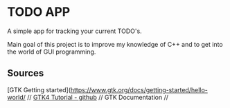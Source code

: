 # TODO APP

A simple app for tracking your current TODO's.

Main goal of this project is to improve my knowledge
of C++ and to get into the world of GUI programming.

## Sources
[GTK Getting started](https://www.gtk.org/docs/getting-started/hello-world/ //
[GTK4 Tutorial - github](https://github.com/ToshioCP/Gtk4-tutorial) //
GTK Documentation //